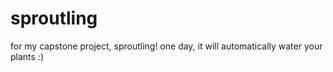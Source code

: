 # sproutling
for my capstone project, sproutling! one day, it will automatically water your plants :)
